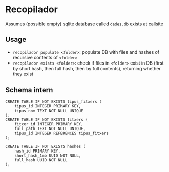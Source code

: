 # Recopilador

Assumes (possible empty) sqlite database called `dades.db` exists at callsite

## Usage
- `recopilador populate <folder>`: populate DB with files and hashes of recursive contents of `<folder>`
- `recopilador exists <folder>`: check if files in `<folder>` exist in DB (first by short hash, then full hash, then by full contents), returning whether they exist

## Schema intern
```
CREATE TABLE IF NOT EXISTS tipus_fitxers (
    tipus_id INTEGER PRIMARY KEY,
    tipus_nom TEXT NOT NULL UNIQUE
);
CREATE TABLE IF NOT EXISTS fitxers (
    fitxer_id INTEGER PRIMARY KEY,
    full_path TEXT NOT NULL UNIQUE,
    tipus_id INTEGER REFERENCES tipus_fitxers
);

CREATE TABLE IF NOT EXISTS hashes (
    hash_id PRIMARY KEY,
    short_hash_1mb UUID NOT NULL,
    full_hash UUID NOT NULL
);
```
